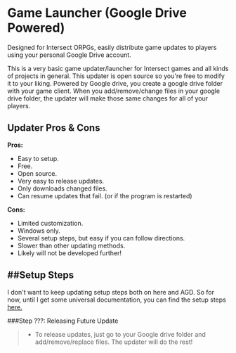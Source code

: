 # Game Launcher (Google Drive Powered)
Designed for Intersect ORPGs, easily distribute game updates to players using your personal Google Drive account.

This is a very basic game updater/launcher for Intersect games and all kinds of projects in general. This updater is open source so you're free to modify it to your liking. Powered by Google drive, you create a google drive folder with your game client. When you add/remove/change files in your google drive folder, the updater will make those same changes for all of your players. 


Updater Pros & Cons
-------------------

**Pros:**
 - Easy to setup.
 - Free.
 - Open source.
 - Very easy to release updates.
 - Only downloads changed files.
 - Can resume updates that fail. (or if the program is restarted)
 
**Cons:**
 - Limited customization.
 - Windows only.
 - Several setup steps, but easy if you can follow directions.
 - Slower than other updating methods.
 - Likely will not be developed further!
 
 ##Setup Steps
-------------------
I don't want to keep updating setup steps both on here and AGD. So for now, until I get some universal documentation, you can find the setup steps [here.](https://www.ascensiongamedev.com/community/topic/2297-jcs-game-launcher-updater-easiest-youll-find/)

###Step ???:  Releasing Future Update

> - To release updates, just go to your Google drive folder and add/remove/replace files. The updater will do the rest!


 


